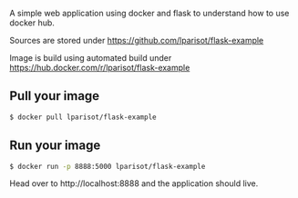 A simple web application using docker and flask to understand how to use docker hub.

Sources are stored under https://github.com/lparisot/flask-example

Image is build using automated build under https://hub.docker.com/r/lparisot/flask-example

## Pull your image

```bash
$ docker pull lparisot/flask-example
```

## Run your image

```bash
$ docker run -p 8888:5000 lparisot/flask-example
```

Head over to http://localhost:8888 and the application should live.
